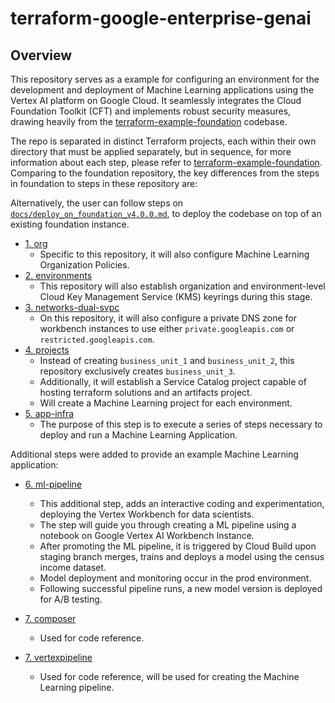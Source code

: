 # terraform-google-enterprise-genai

## Overview

This repository serves as a example for configuring an environment for the development and deployment of Machine Learning applications using the Vertex AI platform on Google Cloud. It seamlessly integrates the Cloud Foundation Toolkit (CFT) and implements robust security measures, drawing heavily from the [terraform-example-foundation](https://github.com/terraform-google-modules/terraform-example-foundation/tree/v4.0.0) codebase.

The repo is separated in distinct Terraform projects, each within their own directory that must be applied separately, but in sequence, for more information about each step, please refer to [terraform-example-foundation](https://github.com/terraform-google-modules/terraform-example-foundation/tree/v4.0.0). Comparing to the foundation repository, the key differences from the steps in foundation to steps in these repository are:

Alternatively, the user can follow steps on [`docs/deploy_on_foundation_v4.0.0.md`](./docs/deploy_on_foundation_v4.0.0.md), to deploy the codebase on top of an existing foundation instance.

* [1. org](./1-org/)
    * Specific to this repository, it will also configure Machine Learning Organization Policies.
* [2. environments](./2-environments/)
    * This repository will also establish organization and environment-level Cloud Key Management Service (KMS) keyrings during this stage.
* [3. networks-dual-svpc](./3-networks-dual-svpc/)
    * On this repository, it will also configure a private DNS zone for workbench instances to use either `private.googleapis.com` or `restricted.googleapis.com`.
* [4. projects](./4-projects/)
    * Instead of creating `business_unit_1` and `business_unit_2`, this repository exclusively creates `business_unit_3`.
    * Additionally, it will establish a Service Catalog project capable of hosting terraform solutions and an artifacts project.
    * Will create a Machine Learning project for each environment.
* [5. app-infra](./5-app-infra/)
    * The purpose of this step is to execute a series of steps necessary to deploy and run a Machine Learning Application.

Additional steps were added to provide an example Machine Learning application:

* [6. ml-pipeline](./6-ml-pipeline/)
    * This additional step, adds an interactive coding and experimentation, deploying the Vertex Workbench for data scientists.
    * The step will guide you through creating a ML pipeline using a notebook on Google Vertex AI Workbench Instance.
    * After promoting the ML pipeline, it is triggered by Cloud Build upon staging branch merges, trains and deploys a model using the census income dataset.
    * Model deployment and monitoring occur in the prod environment.
    * Following successful pipeline runs, a new model version is deployed for A/B testing.

* [7. composer](./7-composer/)
    * Used for code reference.

* [7. vertexpipeline](./7-vertexpipeline/)
    * Used for code reference, will be used for creating the Machine Learning pipeline.
